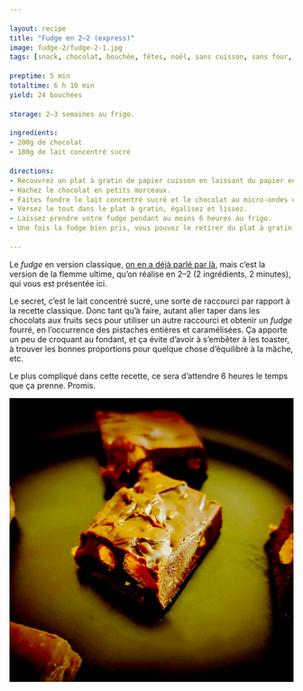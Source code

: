 ```yaml
---

layout: recipe
title: "Fudge en 2–2 (express)"
image: fudge-2/fudge-2-1.jpg
tags: [snack, chocolat, bouchée, fêtes, noël, sans cuisson, sans four, tablette, lait concentré, lait concentré sucré, micro-ondes]

preptime: 5 min
totaltime: 6 h 10 min
yield: 24 bouchées

storage: 2–3 semaines au frigo.

ingredients:
- 200g de chocolat
- 180g de lait concentré sucré

directions:
- Recouvrez un plat à gratin de papier cuisson en laissant du papier en plus sur 2 côtés pour pouvoir le soulever plus facilement. Assurez-vous qu’il puisse aller au frigo.
- Hachez le chocolat en petits morceaux.
- Faites fondre le lait concentré sucré et le chocolat au micro-ondes en plusieurs fois à puissance moyenne, en mélangeant entre chaque itération de 30 secondes. Le but est d’obtenir quelque chose de suffisamment liquide pour pouvoir être coulé et lissé sans galérer avec la maryse.
- Versez le tout dans le plat à gratin, égalisez et lissez.
- Laissez prendre votre fudge pendant au moins 6 heures au frigo.
- Une fois la fudge bien pris, vous pouvez le retirer du plat à gratin et le découper en petits dés.

---
```


Le <i lang="en">fudge</i> en version classique, [on en a déjà parlé par là](fudge-chocolat.html), mais c’est la version de la flemme ultime, qu’on réalise en 2–2 (2 ingrédients, 2 minutes), qui vous est présentée ici.

Le secret, c’est le lait concentré sucré, une sorte de raccourci par rapport à la recette classique. Donc tant qu’à faire, autant aller taper dans les chocolats aux fruits secs pour utiliser un autre raccourci et obtenir un <i lang="en">fudge</i> fourré, en l’occurrence des pistaches entières et caramélisées. Ça apporte un peu de croquant au fondant, et ça évite d’avoir à s’embêter à les toaster, à trouver les bonnes proportions pour quelque chose d’équilibré à la mâche, etc.

Le plus compliqué dans cette recette, ce sera d’attendre 6 heures le temps que ça prenne. Promis.

![Un petit carré de fudge, tout aussi décadent et savoureux que le classique, mais sans se prendre la tête.](../images/fudge-2/fudge-2-2.jpg)